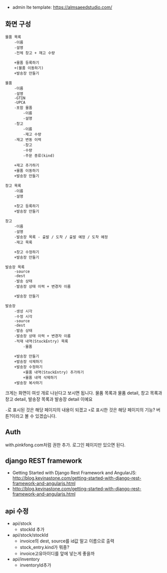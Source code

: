 - admin lte template: https://almsaeedstudio.com/

## 화면 구성
```
물품 목록
    -이름
    -설명
    -전체 창고 + 재고 수량

    +물품 등록하기
    +(물품 이동하기)
    +발송장 만들기

물품
    -이름
    -설명
    -GTIN
    -UPCA
    -포함 물품
        -이름
        -설명
    -창고
        -이름
        -재고 수량
    -재고 변동 이력
        -창고
        -수량
        -주문 종류(kind)

    +재고 추가하기
    +물품 이동하기
    +발송장 만들기

창고 목록
    -이름
    -설명

    +창고 등록하기
    +발송장 만들기

창고
    -이름
    -설명
    -발송장 목록 - 출발 / 도착 / 출발 예정 / 도착 예정
    -재고 목록

    +창고 수정하기
    +발송장 만들기

발송장 목록
    -source
    -dest
    -발송 상태
    -발송장 상태 이력 + 변경자 이름

    +발송장 만들기

발송장
    -생성 시각
    -수정 시각
    -source
    -dest
    -발송 상태
    -발송장 상태 이력 + 변경자 이름
    -적재 내역(StockEntry) 목록
        -물품

    +발송장 만들기
    +발송장 삭제하기
    +발송장 수정하기
        +물품 내역(StockEntry) 추가하기
        +물품 내역 삭제하기
    +발송장 복사하기
```

크게는 화면이 여섯 개로 나뉜다고 보시면 됩니다.
물품 목록과 물품 detail,
창고 목록과 창고 detail,
발송장 목록과 발송장 detail 이예요

`-`로 표시된 것은 해당 페이지의 내용이 되겠고
`+`로 표시한 것은 해당 페이지의 기능? 버튼?이라고 볼 수 있겠습니다.

## Auth
with.pinkfong.com처럼 권한 추가.
로그인 페이지만 있으면 된다.

## django REST framework
- Getting Started with Django Rest Framework and AngularJS: http://blog.kevinastone.com/getting-started-with-django-rest-framework-and-angularjs.html
- http://blog.kevinastone.com/getting-started-with-django-rest-framework-and-angularjs.html

## api 수정
- api/stock
    + stockId 추가
-  api/stock/stockId
    +  invoice의 dest, source를 id값 말고 이름으로 출력
    +  stock_entry.kind가 뭐죵?
    +  invoice고유아이디를 앞에 넣는게 좋을까
- api/inventory
    + inventoryId추가
